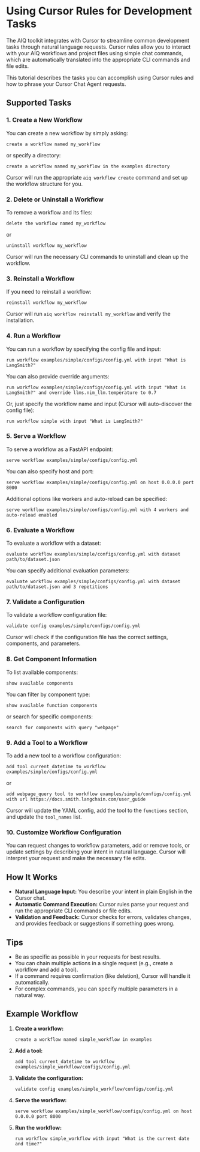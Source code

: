 <!--
SPDX-FileCopyrightText: Copyright (c) 2025, NVIDIA CORPORATION & AFFILIATES. All rights reserved.
SPDX-License-Identifier: Apache-2.0

Licensed under the Apache License, Version 2.0 (the "License");
you may not use this file except in compliance with the License.
You may obtain a copy of the License at

http://www.apache.org/licenses/LICENSE-2.0

Unless required by applicable law or agreed to in writing, software
distributed under the License is distributed on an "AS IS" BASIS,
WITHOUT WARRANTIES OR CONDITIONS OF ANY KIND, either express or implied.
See the License for the specific language governing permissions and
limitations under the License.
-->

# Using Cursor Rules for Development Tasks

The AIQ toolkit integrates with Cursor to streamline common development tasks through natural language requests. Cursor rules allow you to interact with your AIQ workflows and project files using simple chat commands, which are automatically translated into the appropriate CLI commands and file edits.

This tutorial describes the tasks you can accomplish using Cursor rules and how to phrase your Cursor Chat Agent requests.

## Supported Tasks

### 1. Create a New Workflow

You can create a new workflow by simply asking:
```text
create a workflow named my_workflow
```
or specify a directory:
```text
create a workflow named my_workflow in the examples directory
```
Cursor will run the appropriate `aiq workflow create` command and set up the workflow structure for you.

### 2. Delete or Uninstall a Workflow

To remove a workflow and its files:
```text
delete the workflow named my_workflow
```
or
```text
uninstall workflow my_workflow
```
Cursor will run the necessary CLI commands to uninstall and clean up the workflow.

### 3. Reinstall a Workflow

If you need to reinstall a workflow:
```text
reinstall workflow my_workflow
```
Cursor will run `aiq workflow reinstall my_workflow` and verify the installation.

### 4. Run a Workflow

You can run a workflow by specifying the config file and input:
```text
run workflow examples/simple/configs/config.yml with input "What is LangSmith?"
```
You can also provide override arguments:
```text
run workflow examples/simple/configs/config.yml with input "What is LangSmith?" and override llms.nim_llm.temperature to 0.7
```
Or, just specify the workflow name and input (Cursor will auto-discover the config file):
```text
run workflow simple with input "What is LangSmith?"
```

### 5. Serve a Workflow

To serve a workflow as a FastAPI endpoint:
```text
serve workflow examples/simple/configs/config.yml
```
You can also specify host and port:
```text
serve workflow examples/simple/configs/config.yml on host 0.0.0.0 port 8000
```
Additional options like workers and auto-reload can be specified:
```text
serve workflow examples/simple/configs/config.yml with 4 workers and auto-reload enabled
```

### 6. Evaluate a Workflow

To evaluate a workflow with a dataset:
```text
evaluate workflow examples/simple/configs/config.yml with dataset path/to/dataset.json
```
You can specify additional evaluation parameters:
```text
evaluate workflow examples/simple/configs/config.yml with dataset path/to/dataset.json and 3 repetitions
```

### 7. Validate a Configuration

To validate a workflow configuration file:
```text
validate config examples/simple/configs/config.yml
```
Cursor will check if the configuration file has the correct settings, components, and parameters.

### 8. Get Component Information

To list available components:
```text
show available components
```
You can filter by component type:
```text
show available function components
```
or search for specific components:
```text
search for components with query "webpage"
```

### 9. Add a Tool to a Workflow

To add a new tool to a workflow configuration:
```text
add tool current_datetime to workflow examples/simple/configs/config.yml
```
or
```text
add webpage_query tool to workflow examples/simple/configs/config.yml with url https://docs.smith.langchain.com/user_guide
```
Cursor will update the YAML config, add the tool to the `functions` section, and update the `tool_names` list.

### 10. Customize Workflow Configuration

You can request changes to workflow parameters, add or remove tools, or update settings by describing your intent in natural language. Cursor will interpret your request and make the necessary file edits.

## How It Works

- **Natural Language Input:** You describe your intent in plain English in the Cursor chat.
- **Automatic Command Execution:** Cursor rules parse your request and run the appropriate CLI commands or file edits.
- **Validation and Feedback:** Cursor checks for errors, validates changes, and provides feedback or suggestions if something goes wrong.

## Tips

- Be as specific as possible in your requests for best results.
- You can chain multiple actions in a single request (e.g., create a workflow and add a tool).
- If a command requires confirmation (like deletion), Cursor will handle it automatically.
- For complex commands, you can specify multiple parameters in a natural way.

## Example Workflow

1. **Create a workflow:**
   ```
   create a workflow named simple_workflow in examples
   ```
2. **Add a tool:**
   ```
   add tool current_datetime to workflow examples/simple_workflow/configs/config.yml
   ```
3. **Validate the configuration:**
   ```
   validate config examples/simple_workflow/configs/config.yml
   ```
4. **Serve the workflow:**
   ```
   serve workflow examples/simple_workflow/configs/config.yml on host 0.0.0.0 port 8000
   ```
5. **Run the workflow:**
   ```
   run workflow simple_workflow with input "What is the current date and time?"
   ```
